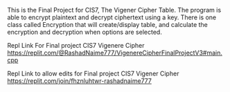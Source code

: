 This is the Final Project for CIS7, The Vigener Cipher Table. The program is able to encrypt plaintext and decrypt ciphertext using a key.
There is one class called Encryption that will create/display table, and calculate the encryption and decryption when options are selected. 

Repl Link For Final project CIS7 Vigenere Cipher 
https://replit.com/@RashadNaime777/VigenereCipherFinalProjectV3#main.cpp

Repl Link to allow edits for Final project CIS7 Vigener Cipher
https://replit.com/join/fhznluhtwr-rashadnaime777
